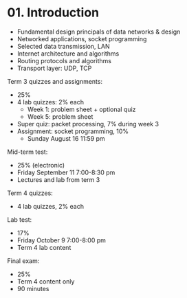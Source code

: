 # 01. Introduction

- Fundamental design principals of data networks & design
- Networked applications, socket programming
- Selected data transmission, LAN
- Internet architecture and algorithms
- Routing protocols and algorithms
- Transport layer: UDP, TCP

Term 3 quizzes and assignments:

- 25%
- 4 lab quizzes: 2% each
  - Week 1: problem sheet + optional quiz
  - Week 5: problem sheet
- Super quiz: packet processing, 7% during week 3
- Assignment: socket programming, 10%
  - Sunday August 16 11:59 pm

Mid-term test:

- 25% (electronic)
- Friday September 11 7:00-8:30 pm
- Lectures and lab from term 3

Term 4 quizzes:

- 4 lab quizzes, 2% each

Lab test:

- 17%
- Friday October 9 7:00-8:00 pm
- Term 4 lab content

Final exam:

- 25%
- Term 4 content only
- 90 minutes

